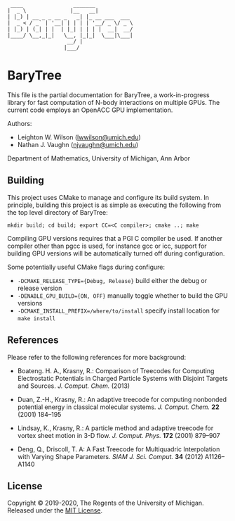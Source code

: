      ____                _______            
    |  _ \              |__   __|           
    | |_) | __ _ _ __ _   _| |_ __ ___  ___ 
    |  _ < / _` | '__| | | | | '__/ _ \/ _ \
    | |_) | (_| | |  | |_| | | | |  __|  __/
    |____/ \__,_|_|   \__, |_|_|  \___|\___|
                       __/ |                
                      |___/         
BaryTree
========

   This file is the partial documentation for BaryTree, a work-in-progress
   library for fast computation of N-body interactions on multiple GPUs.
   The current code employs an OpenACC GPU implementation.


   Authors:  
   - Leighton W. Wilson  (lwwilson@umich.edu) 
   - Nathan J. Vaughn  (njvaughn@umich.edu) 
   
   Department of Mathematics,
   University of Michigan, Ann Arbor
   


Building
--------
This project uses CMake to manage and configure its build system. In principle, 
building this project is as simple as executing the following from the top level
directory of BaryTree:

    mkdir build; cd build; export CC=<C compiler>; cmake ..; make

Compiling GPU versions requires that a PGI C compiler be used. If another compiler
other than pgcc is used, for instance gcc or icc, support for building GPU versions
will be automatically turned off during configuration.

Some potentially useful CMake flags during configure:

 - `-DCMAKE_RELEASE_TYPE={Debug, Release}`   build either the debug or release version
 - `-DENABLE_GPU_BUILD={ON, OFF}`   manually toggle whether to build the GPU versions
 - `-DCMAKE_INSTALL_PREFIX=/where/to/install`   specify install location for `make install`
    


References
----------
   Please refer to the following references for more background:
        
   - Boateng. H. A., Krasny, R.: Comparison of Treecodes for
            Computing Electrostatic Potentials in Charged Particle 
        Systems with Disjoint Targets and Sources.
            _J. Comput. Chem._ (2013)    

   - Duan, Z.-H., Krasny, R.: An adaptive treecode for computing
            nonbonded potential energy in classical molecular systems.
            _J. Comput. Chem._ __22__ (2001) 184–195
 
   - Lindsay, K., Krasny, R.: A particle method and adaptive treecode
            for vortex sheet motion in 3-D flow. _J. Comput. Phys._ __172__
            (2001) 879–907

   - Deng, Q., Driscoll, T. A: A Fast Treecode for Multiquadric 
            Interpolation with Varying Shape Parameters.
            _SIAM J. Sci. Comput._ __34__ (2012) A1126–A1140


                                                     
License
-------
Copyright © 2019-2020, The Regents of the University of Michigan. Released under the [MIT License](LICENSE).
